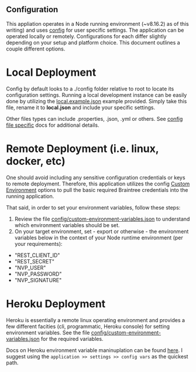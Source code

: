 Configuration
-------------

This appliation operates in a Node running environment (~v8.16.2) as of this writing) and uses [config](https://www.npmjs.com/package/config) for user specific settings.  The application can be operated locally or remotely.  Configurations for each differ slightly depending on your setup and platform choice.  This document outlines a couple different options.

# Local Deployment
Config by default looks to a ./config folder relative to root to locate its configuration settings.  Running a local development instance can be easily done by utilizing the [local.example.json](./local.example.json) example provided.  Simply take this file, rename it to **local.json** and include your specific settings.

Other files types can include .properties, .json, .yml or others.  See [config file specific](https://github.com/lorenwest/node-config/wiki/Configuration-Files) docs for additional details.

# Remote Deployment (i.e. linux, docker, etc)
One should avoid including any sensitive configuration credentials or keys to remote deployment.  Therefore, this application utilizes the config [Custom Environment](https://github.com/lorenwest/node-config/wiki/Environment-Variables#custom-environment-variables) options to pull the basic required Braintree credentials into the running application.

That said, in order to set your environment variables, follow these steps:  
1. Review the file [config/custom-environment-variables.json](./custom-environment-variables.json) to understand which environment variables should be set.
2. On your target environment, set - export or otherwise - the environment variables below in the context of your Node runtime environment (per your requirements):  
* "REST_CLIENT_ID"
* "REST_SECRET"
* "NVP_USER"
* "NVP_PASSWORD"
* "NVP_SIGNATURE"

# Heroku Deployment
Heroku is essentially a remote linux operating environment and provides a few different facities (cli, programmatic, Heroku console) for setting environment variables.  See the file [config/custom-environment-variables.json](./custom-environment-variables.json) for the required variables.

Docs on Heroku environment variable maninuplation can be found [here](https://devcenter.heroku.com/articles/config-vars). I suggest using the ```application >> settings >> config vars``` as the quickest path. 

